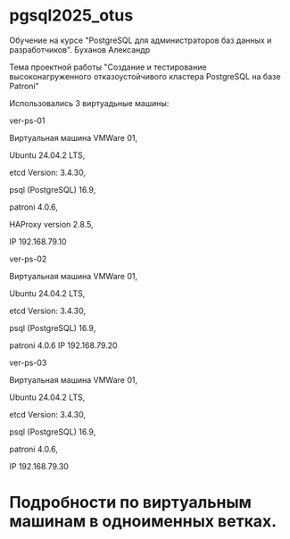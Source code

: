 # pgsql2025_otus
Обучение на курсе "PostgreSQL для администраторов баз данных и разработчиков". Буханов Александр

Тема проектной работы "Создание и тестирование высоконагруженного отказоустойчивого кластера PostgreSQL на базе Patroni"


Использовались 3 виртуадьные машины:

ver-ps-01

Виртуальная машина VMWare 01, 

Ubuntu 24.04.2 LTS, 

etcd Version: 3.4.30, 

psql (PostgreSQL) 16.9, 

patroni 4.0.6, 

HAProxy version 2.8.5, 

IP 192.168.79.10


ver-ps-02

Виртуальная машина VMWare 01,

Ubuntu 24.04.2 LTS,

etcd Version: 3.4.30,

psql (PostgreSQL) 16.9,

patroni 4.0.6  IP 192.168.79.20


ver-ps-03

Виртуальная машина VMWare 01,

Ubuntu 24.04.2 LTS,

etcd Version: 3.4.30,

psql (PostgreSQL) 16.9,

patroni 4.0.6,

IP 192.168.79.30

# Подробности по виртуальным машинам в одноименных ветках.
